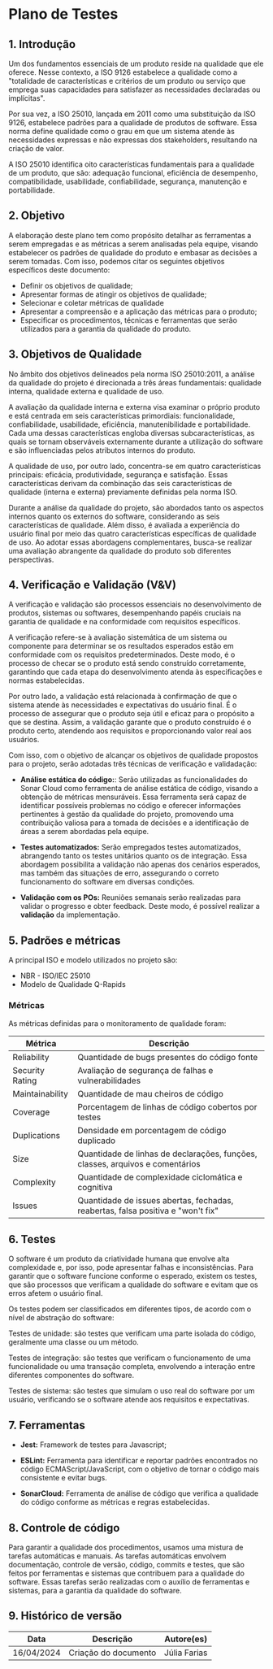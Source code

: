 # Plano de Testes

## 1. Introdução

Um dos fundamentos essenciais de um produto reside na qualidade que ele oferece. Nesse contexto, a ISO 9126 estabelece a qualidade como a "totalidade de características e critérios de um produto ou serviço que emprega suas capacidades para satisfazer as necessidades declaradas ou implícitas".

Por sua vez, a ISO 25010, lançada em 2011 como uma substituição da ISO 9126, estabelece padrões para a qualidade de produtos de software. Essa norma define qualidade como o grau em que um sistema atende às necessidades expressas e não expressas dos stakeholders, resultando na criação de valor.

A ISO 25010 identifica oito características fundamentais para a qualidade de um produto, que são: adequação funcional, eficiência de desempenho, compatibilidade, usabilidade, confiabilidade, segurança, manutenção e portabilidade.

## 2. Objetivo

A elaboração deste plano tem como propósito detalhar as ferramentas a serem empregadas e as métricas a serem analisadas pela equipe, visando estabelecer os padrões de qualidade do produto e embasar as decisões a serem tomadas. Com isso, podemos citar os seguintes objetivos específicos deste documento:

- Definir os objetivos de qualidade;
- Apresentar formas de atingir os objetivos de qualidade;
- Selecionar e coletar métricas de qualidade
- Apresentar a compreensão e a aplicação das métricas para o produto;
- Especificar os procedimentos, técnicas e ferramentas que serão utilizados para a garantia da qualidade do produto.

## 3. Objetivos de Qualidade

No âmbito dos objetivos delineados pela norma ISO 25010:2011, a análise da qualidade do projeto é direcionada a três áreas fundamentais: qualidade interna, qualidade externa e qualidade de uso.

A avaliação da qualidade interna e externa visa examinar o próprio produto e está centrada em seis características primordiais: funcionalidade, confiabilidade, usabilidade, eficiência, manutenibilidade e portabilidade. Cada uma dessas características engloba diversas subcaracterísticas, as quais se tornam observáveis externamente durante a utilização do software e são influenciadas pelos atributos internos do produto.

A qualidade de uso, por outro lado,  concentra-se em quatro características principais: eficácia, produtividade, segurança e satisfação. Essas características derivam da combinação das seis características de qualidade (interna e externa) previamente definidas pela norma ISO.

Durante a análise da qualidade do projeto, são abordados tanto os aspectos internos quanto os externos do software, considerando as seis características de qualidade. Além disso, é avaliada a experiência do usuário final por meio das quatro características específicas de qualidade de uso. Ao adotar essas abordagens complementares, busca-se realizar uma avaliação abrangente da qualidade do produto sob diferentes perspectivas.

## 4. Verificação e Validação (V&V)

A verificação e validação são processos essenciais no desenvolvimento de produtos, sistemas ou softwares, desempenhando papéis cruciais na garantia de qualidade e na conformidade com requisitos específicos.

A verificação refere-se à avaliação sistemática de um sistema ou componente para determinar se os resultados esperados estão em conformidade com os requisitos predeterminados. Deste modo, é o processo de checar se o produto está sendo construído corretamente, garantindo que cada etapa do desenvolvimento atenda às especificações e normas estabelecidas.

Por outro lado, a validação está relacionada à confirmação de que o sistema atende às necessidades e expectativas do usuário final. É o processo de assegurar que o produto seja útil e eficaz para o propósito a que se destina. Assim, a validação garante que o produto construído é o produto certo, atendendo aos requisitos e proporcionando valor real aos usuários.

Com isso, com o objetivo de alcançar os objetivos de qualidade propostos para o projeto, serão adotadas três técnicas de verificação e validadação:

- **Análise estática do código:**: Serão utilizadas as funcionalidades do Sonar Cloud como ferramenta de análise estática de código, visando a obtenção de métricas mensuráveis. Essa ferramenta será capaz de identificar possíveis problemas no código e oferecer informações pertinentes à gestão da qualidade do projeto, promovendo uma contribuição valiosa para a tomada de decisões e a identificação de áreas a serem abordadas pela equipe.

- **Testes automatizados:** Serão empregados testes automatizados, abrangendo tanto os testes unitários quanto os de integração. Essa abordagem possibilita a validação não apenas dos cenários esperados, mas também das situações de erro, assegurando o correto funcionamento do software em diversas condições.

- **Validação com os POs:** Reuniões semanais serão realizadas para validar o progresso e obter feedback. Deste modo, é possível realizar a **validação** da implementação.

## 5. Padrões e métricas

A principal ISO e modelo utilizados no projeto são:

- NBR - ISO/IEC 25010
- Modelo de Qualidade Q-Rapids

### Métricas

As métricas definidas para o monitoramento de qualidade foram:

| Métrica | Descrição |
| ---- | ----- |
| Reliability | Quantidade de bugs presentes do código fonte|
| Security Rating | Avaliação de segurança de falhas e vulnerabilidades |
| Maintainability | Quantidade de mau cheiros de código| 
| Coverage | Porcentagem de linhas de código cobertos por testes|
| Duplications | Densidade em porcentagem de código duplicado |
| Size | Quantidade de linhas de declarações, funções, classes, arquivos e comentários|
| Complexity| Quantidade de complexidade ciclomática e cognitiva|
| Issues | Quantidade de issues abertas, fechadas, reabertas, falsa positiva e "won't fix"|


## 6. Testes

O software é um produto da criatividade humana que envolve alta complexidade e, por isso, pode apresentar falhas e inconsistências. Para garantir que o software funcione conforme o esperado, existem os testes, que são processos que verificam a qualidade do software e evitam que os erros afetem o usuário final.

Os testes podem ser classificados em diferentes tipos, de acordo com o nível de abstração do software:

Testes de unidade: são testes que verificam uma parte isolada do código, geralmente uma classe ou um método.

Testes de integração: são testes que verificam o funcionamento de uma funcionalidade ou uma transação completa, envolvendo a interação entre diferentes componentes do software.

Testes de sistema: são testes que simulam o uso real do software por um usuário, verificando se o software atende aos requisitos e expectativas.

## 7. Ferramentas

- **Jest:** Framework de testes para Javascript;

- **ESLint:** Ferramenta para identificar e reportar padrões encontrados no código ECMAScript/JavaScript, com o objetivo de tornar o código mais consistente e evitar bugs.

- **SonarCloud:** Ferramenta de análise de código que verifica a qualidade do código conforme as métricas e regras estabelecidas.

## 8. Controle de código

Para garantir a qualidade dos procedimentos, usamos uma mistura de tarefas automáticas e manuais. As tarefas automáticas envolvem documentação, controle de versão, código, commits e testes, que são feitos por ferramentas e sistemas que contribuem para a qualidade do software. Essas tarefas serão realizadas com o auxílio de ferramentas e sistemas, para a garantia da qualidade do software.


## 9. Histórico de versão

|**Data**|**Descrição**|**Autore(es)**|
|--------|-------------|--------------|
|16/04/2024| Criação do documento | Júlia Farias |
